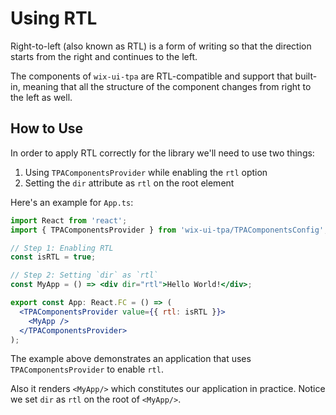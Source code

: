 # Using RTL

Right-to-left (also known as RTL) is a form of writing so that the direction starts from the right and continues to the left.

The components of `wix-ui-tpa` are RTL-compatible and support that built-in, meaning that all the structure of the component changes from right to the left as well.

## How to Use

In order to apply RTL correctly for the library we'll need to use two things:

1. Using `TPAComponentsProvider` while enabling the `rtl` option
2. Setting the `dir` attribute as `rtl` on the root element

Here's an example for `App.ts`:

```jsx
import React from 'react';
import { TPAComponentsProvider } from 'wix-ui-tpa/TPAComponentsConfig';

// Step 1: Enabling RTL
const isRTL = true;

// Step 2: Setting `dir` as `rtl`
const MyApp = () => <div dir="rtl">Hello World!</div>;

export const App: React.FC = () => (
  <TPAComponentsProvider value={{ rtl: isRTL }}>
    <MyApp />
  </TPAComponentsProvider>
);
```

The example above demonstrates an application that uses `TPAComponentsProvider` to enable `rtl`.

Also it renders `<MyApp/>` which constitutes our application in practice. Notice we set `dir` as `rtl` on the root of `<MyApp/>`.
